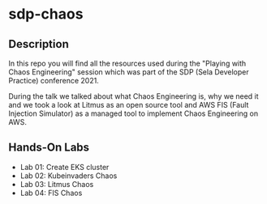 # sdp-chaos

## Description
In this repo you will find all the resources used during the "Playing with Chaos Engineering" session which was part of the SDP (Sela Developer Practice) conference 2021.

During the talk we talked about what Chaos Engineering is, why we need it and we took a look at Litmus as an open source tool and AWS FIS (Fault Injection Simulator) as a managed tool to implement Chaos Engineering on AWS.

## Hands-On Labs

- Lab 01: Create EKS cluster
- Lab 02: Kubeinvaders Chaos
- Lab 03: Litmus Chaos
- Lab 04: FIS Chaos
